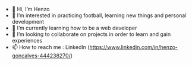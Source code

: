 - 👋 Hi, I’m Henzo
- 👀 I’m interested in practicing football, learning new things and personal development
- 🌱 I’m currently learning how to be a web developer
- 💞️ I’m looking to collaborate on projects in order to learn and gain experiences
- 📫 How to reach me : LinkedIn (https://www.linkedin.com/in/henzo-goncalves-444238270/)

<!---
Henzo238/Henzo238 is a ✨ special ✨ repository because its `README.md` (this file) appears on your GitHub profile.
You can click the Preview link to take a look at your changes.
--->
